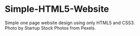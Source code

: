 # Simple-HTML5-Website

Simple one page website design using only HTML5 and CSS3. <br>
Photo by Startup Stock Photos from Pexels. <br>

